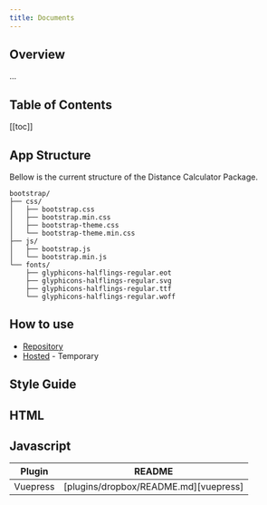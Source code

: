 ```yaml
---
title: Documents
---
```


## Overview

...

## Table of Contents

[[toc]]

## App Structure

Bellow is the current structure of the Distance Calculator Package.

```
bootstrap/
├── css/
│   ├── bootstrap.css
│   ├── bootstrap.min.css
│   ├── bootstrap-theme.css
│   └── bootstrap-theme.min.css
├── js/
│   ├── bootstrap.js
│   └── bootstrap.min.js
└── fonts/
    ├── glyphicons-halflings-regular.eot
    ├── glyphicons-halflings-regular.svg
    ├── glyphicons-halflings-regular.ttf
    └── glyphicons-halflings-regular.woff
```

## How to use

- [Repository](https://github.com/possibly1/xyzdocs)
- [Hosted](https://peaceful-yalow-5e6499.netlify.com/platform/) - Temporary

## Style Guide

## HTML

## Javascript

| Plugin   | README                                |
| -------- | ------------------------------------- |
| Vuepress | [plugins/dropbox/README.md][vuepress] |
